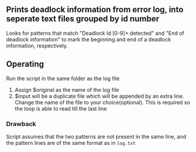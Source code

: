 ## Prints deadlock information from error log, into seperate text files grouped by id number <br>
Looks for patterns that match "Deadlock Id [0-9]+ detected" and "End of deadlock information" to mark the beginning and end of a deadlock information, respectively. <br>

## Operating <br>
Run the script in the same folder as the log file <br> 
1. Assign $original as the name of the log file <br>
2. $input will be a duplicate file which will be appended by an extra line. Change the name of the file to your choice(optional). This is required so the loop is able to read till the last line <br>



### Drawback <br>
Script assumes that the two patterns are not present in the same line, and the pattern lines are of the same format as in ``log.txt`` 



